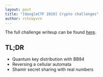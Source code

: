 ```yaml
---
layout: post
title: "[GoogleCTF 2019] Crypto challenges"
author: rctcwyvrn
--- 
```


The full challenge writeup can be found [here](https://rctcwyvrn.github.io/posts/2019-07-05-google_crypto_writeup.html).

## TL;DR 

- Quantum key distribution with BB84
- Reversing a cellular automata
- Shamir secret sharing with real numbers